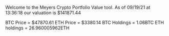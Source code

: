 Welcome to the Meyers Crypto Portfolio Value tool. 
As of 09/19/21 at 13:36:18 our valuation is $141871.44 

BTC Price = $47870.61
 ETH Price = $3380.14
BTC Holdings = 1.06BTC
 ETH holdings = 26.960005962ETH 
